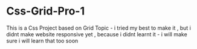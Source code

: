 # Css-Grid-Pro-1
This is a Css Project based on Grid Topic - i tried my best to make it , but i didnt make website responsive yet , because i didnt learnt it - i will make sure i will learn that too soon
